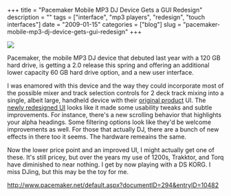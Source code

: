 +++
title = "Pacemaker Mobile MP3 DJ Device Gets a GUI Redesign"
description = ""
tags = ["interface", "mp3 players", "redesign", "touch interfaces"]
date = "2009-01-15"
categories = ["blog"]
slug = "pacemaker-mobile-mp3-dj-device-gets-gui-redesign"
+++



  <div class="notebook-screenshot"><a href="http://www.pacemaker.net/default.aspx?documentID=294&amp;entryID=10482"><img src="/media/notebook/pacemaker2.jpg" class="notebook-image" /></a></div><p>Pacemaker, the mobile MP3 DJ device that debuted last year with a 120 GB hard drive, is getting a 2.0 release this spring and offering an additional lower capacity 60 GB hard drive option, and a new user interface. </p>
<p>I was enamored with this device and the way they could incorporate most of the possible mixer and track selection controls for 2 deck track mixing into a single, albeit large, handheld device with their <a href="http://www.pacemaker.net/device/tutorials/">original product</a> UI. The <a href="http://www.pacemaker.net/default.aspx?documentID=294&amp;entryID=10482">newly redesigned UI</a> looks like it made some usability tweaks and subtle improvements. For instance, there's a new scrolling behavior that highlights your alpha headings. Some filtering options look like they'd be welcome improvements as well. For those that actually DJ, there are a bunch of new effects in there too it seems. The hardware remeains the same.</p>
<p>Now the lower price point and an improved UI, I might actually get one of these. It's still pricey, but over the years my use of 1200s, Trakktor, and Torq have diminished to near nothing. I get by now playing with a DS KORG. I miss DJing, but this may be the toy for me.</p>
    
  <a href="http://www.pacemaker.net/default.aspx?documentID=294&amp;entryID=10482">http://www.pacemaker.net/default.aspx?documentID=294&entryID=10482</a>
